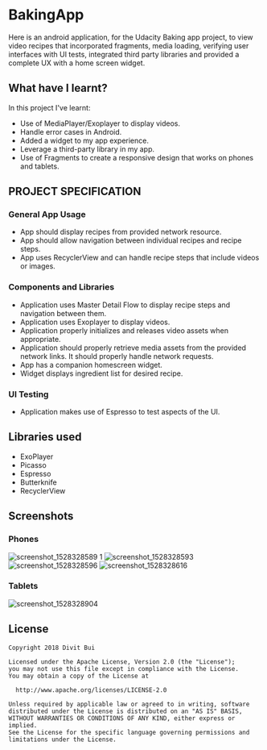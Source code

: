 # BakingApp

Here is an android application, for the Udacity Baking app project, to view video recipes that incorporated fragments, media loading, verifying user interfaces with UI tests, integrated third party libraries and provided a complete UX with a home screen widget. 

## What have I learnt?
In this project I've learnt:

- Use of MediaPlayer/Exoplayer to display videos.
- Handle error cases in Android.
- Added a widget to my app experience.
- Leverage a third-party library in my app.
- Use of Fragments to create a responsive design that works on phones and tablets.

## PROJECT SPECIFICATION

### General App Usage
- App should display recipes from provided network resource.
- App should allow navigation between individual recipes and recipe steps.
- App uses RecyclerView and can handle recipe steps that include videos or images.

### Components and Libraries
- Application uses Master Detail Flow to display recipe steps and navigation between them.
- Application uses Exoplayer to display videos.
- Application properly initializes and releases video assets when appropriate.
- Application should properly retrieve media assets from the provided network links. It should properly handle network requests.
- App has a companion homescreen widget.
- Widget displays ingredient list for desired recipe.

### UI Testing
- Application makes use of Espresso to test aspects of the UI.

## Libraries used
- ExoPlayer
- Picasso
- Espresso
- Butterknife
- RecyclerView

## Screenshots
### Phones
![screenshot_1528328589 1](https://user-images.githubusercontent.com/26686429/41075333-14ff78ca-6a04-11e8-9cf3-53f592ceca38.png)
![screenshot_1528328593](https://user-images.githubusercontent.com/26686429/41075364-431bba70-6a04-11e8-8262-3a7912d838c4.png)
![screenshot_1528328596](https://user-images.githubusercontent.com/26686429/41075366-439e412a-6a04-11e8-90aa-a595e7aeab70.png)
![screenshot_1528328616](https://user-images.githubusercontent.com/26686429/41075368-443d9c48-6a04-11e8-99c0-913a6859adb0.png)
### Tablets
![screenshot_1528328904](https://user-images.githubusercontent.com/26686429/41075371-451d76f6-6a04-11e8-8bdb-11e51e3df08f.png)

## License

    Copyright 2018 Divit Bui

    Licensed under the Apache License, Version 2.0 (the "License");
    you may not use this file except in compliance with the License.
    You may obtain a copy of the License at

      http://www.apache.org/licenses/LICENSE-2.0

    Unless required by applicable law or agreed to in writing, software
    distributed under the License is distributed on an "AS IS" BASIS,
    WITHOUT WARRANTIES OR CONDITIONS OF ANY KIND, either express or implied.
    See the License for the specific language governing permissions and
    limitations under the License.
